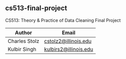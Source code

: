 ## cs513-final-project
CS513: Theory &amp; Practice of Data Cleaning Final Project

| Author           | Email                   |
|------------------|-------------------------|
| Charles Stolz    | cstolz2@illinois.edu    |
| Kulbir Singh     | kulbirs2@illinois.edu   |